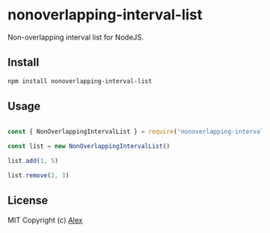 # nonoverlapping-interval-list

Non-overlapping interval list for NodeJS.

## Install

```sh
npm install nonoverlapping-interval-list
```

## Usage

```js

const { NonOverlappingIntervalList } = require('nonoverlapping-interval-list')

const list = new NonOverlappingIntervalList()

list.add(1, 5)

list.remove(2, 3)
```

## License

MIT Copyright (c) [Alex](http://github.com/alxhotel)
